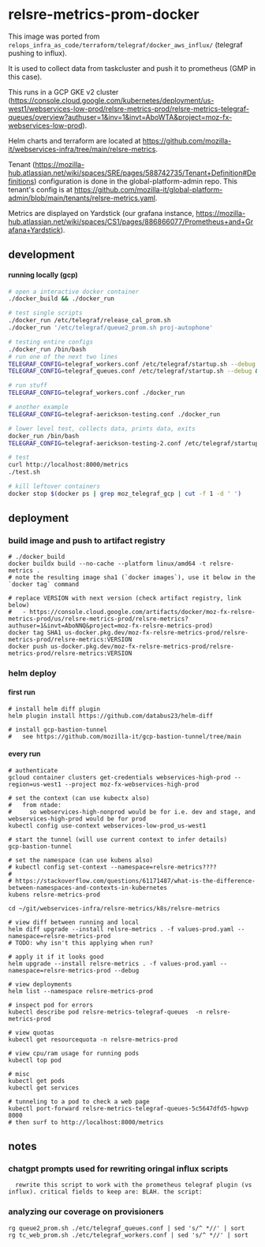 # relsre-metrics-prom-docker

This image was ported from `relops_infra_as_code/terraform/telegraf/docker_aws_influx/` (telegraf pushing to influx).

It is used to collect data from taskcluster and push it to prometheus (GMP in this case).

This runs in a GCP GKE v2 cluster (https://console.cloud.google.com/kubernetes/deployment/us-west1/webservices-low-prod/relsre-metrics-prod/relsre-metrics-telegraf-queues/overview?authuser=1&inv=1&invt=AboWTA&project=moz-fx-webservices-low-prod).

Helm charts and terraform are located at https://github.com/mozilla-it/webservices-infra/tree/main/relsre-metrics.

Tenant (https://mozilla-hub.atlassian.net/wiki/spaces/SRE/pages/588742735/Tenant+Definition#Definitions) configuration is done in the global-platform-admin repo. This tenant's config is at https://github.com/mozilla-it/global-platform-admin/blob/main/tenants/relsre-metrics.yaml.

Metrics are displayed on Yardstick (our grafana instance, https://mozilla-hub.atlassian.net/wiki/spaces/CS1/pages/886866077/Prometheus+and+Grafana+Yardstick).

## development

#### running locally (gcp)

```bash
# open a interactive docker container
./docker_build && ./docker_run

# test single scripts
./docker_run /etc/telegraf/release_cal_prom.sh
./docker_run '/etc/telegraf/queue2_prom.sh proj-autophone'

# testing entire configs
./docker_run /bin/bash
# run one of the next two lines
TELEGRAF_CONFIG=telegraf_workers.conf /etc/telegraf/startup.sh --debug &
TELEGRAF_CONFIG=telegraf_queues.conf /etc/telegraf/startup.sh --debug &

# run stuff
TELEGRAF_CONFIG=telegraf_workers.conf ./docker_run

# another example
TELEGRAF_CONFIG=telegraf-aerickson-testing.conf ./docker_run

# lower level test, collects data, prints data, exits
docker_run /bin/bash
TELEGRAF_CONFIG=telegraf-aerickson-testing-2.conf /etc/telegraf/startup.sh --test

# test
curl http://localhost:8000/metrics
./test.sh

# kill leftover containers
docker stop $(docker ps | grep moz_telegraf_gcp | cut -f 1 -d ' ')

```

## deployment

### build image and push to artifact registry

```shell
# ./docker_build
docker buildx build --no-cache --platform linux/amd64 -t relsre-metrics .
# note the resulting image sha1 (`docker images`), use it below in the `docker tag` command

# replace VERSION with next version (check artifact registry, link below)
#   - https://console.cloud.google.com/artifacts/docker/moz-fx-relsre-metrics-prod/us/relsre-metrics-prod/relsre-metrics?authuser=1&invt=AboNNQ&project=moz-fx-relsre-metrics-prod)
docker tag SHA1 us-docker.pkg.dev/moz-fx-relsre-metrics-prod/relsre-metrics-prod/relsre-metrics:VERSION
docker push us-docker.pkg.dev/moz-fx-relsre-metrics-prod/relsre-metrics-prod/relsre-metrics:VERSION
```

### helm deploy

#### first run

```shell
# install helm diff plugin
helm plugin install https://github.com/databus23/helm-diff

# install gcp-bastion-tunnel
#   see https://github.com/mozilla-it/gcp-bastion-tunnel/tree/main

```

#### every run

```shell
# authenticate
gcloud container clusters get-credentials webservices-high-prod --region=us-west1 --project moz-fx-webservices-high-prod

# set the context (can use kubectx also)
#   from ntade:
#     so webservices-high-nonprod would be for i.e. dev and stage, and webservices-high-prod would be for prod
kubectl config use-context webservices-low-prod_us-west1

# start the tunnel (will use current context to infer details)
gcp-bastion-tunnel

# set the namespace (can use kubens also)
# kubectl config set-context --namespace=relsre-metrics????
#
# https://stackoverflow.com/questions/61171487/what-is-the-difference-between-namespaces-and-contexts-in-kubernetes
kubens relsre-metrics-prod

cd ~/git/webservices-infra/relsre-metrics/k8s/relsre-metrics

# view diff between running and local
helm diff upgrade --install relsre-metrics . -f values-prod.yaml --namespace=relsre-metrics-prod
# TODO: why isn't this applying when run?

# apply it if it looks good
helm upgrade --install relsre-metrics . -f values-prod.yaml --namespace=relsre-metrics-prod --debug

# view deployments
helm list --namespace relsre-metrics-prod

# inspect pod for errors
kubectl describe pod relsre-metrics-telegraf-queues  -n relsre-metrics-prod

# view quotas
kubectl get resourcequota -n relsre-metrics-prod

# view cpu/ram usage for running pods
kubectl top pod

# misc
kubectl get pods
kubectl get services

# tunneling to a pod to check a web page
kubectl port-forward relsre-metrics-telegraf-queues-5c5647dfd5-hpwvp 8000
# then surf to http://localhost:8000/metrics

```

## notes

### chatgpt prompts used for rewriting oringal influx scripts

```
  rewrite this script to work with the prometheus telegraf plugin (vs influx). critical fields to keep are: BLAH. the script:
```

### analyzing our coverage on provisioners

```shell
rg queue2_prom.sh ./etc/telegraf_queues.conf | sed 's/^ *//' | sort
rg tc_web_prom.sh ./etc/telegraf_workers.conf | sed 's/^ *//' | sort
```
